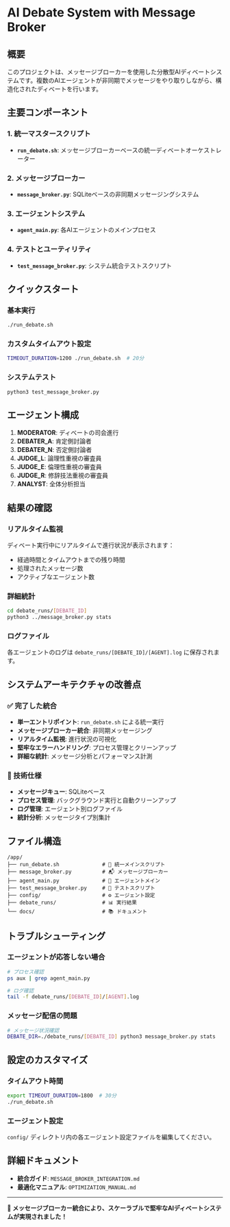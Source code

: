 # AI Debate System with Message Broker

## 概要

このプロジェクトは、メッセージブローカーを使用した分散型AIディベートシステムです。複数のAIエージェントが非同期でメッセージをやり取りしながら、構造化されたディベートを行います。

## 主要コンポーネント

### 1. 統一マスタースクリプト
- **`run_debate.sh`**: メッセージブローカーベースの統一ディベートオーケストレーター

### 2. メッセージブローカー
- **`message_broker.py`**: SQLiteベースの非同期メッセージングシステム

### 3. エージェントシステム
- **`agent_main.py`**: 各AIエージェントのメインプロセス

### 4. テストとユーティリティ
- **`test_message_broker.py`**: システム統合テストスクリプト

## クイックスタート

### 基本実行
```bash
./run_debate.sh
```

### カスタムタイムアウト設定
```bash
TIMEOUT_DURATION=1200 ./run_debate.sh  # 20分
```

### システムテスト
```bash
python3 test_message_broker.py
```

## エージェント構成

1. **MODERATOR**: ディベートの司会進行
2. **DEBATER_A**: 肯定側討論者
3. **DEBATER_N**: 否定側討論者  
4. **JUDGE_L**: 論理性重視の審査員
5. **JUDGE_E**: 倫理性重視の審査員
6. **JUDGE_R**: 修辞技法重視の審査員
7. **ANALYST**: 全体分析担当

## 結果の確認

### リアルタイム監視
ディベート実行中にリアルタイムで進行状況が表示されます：
- 経過時間とタイムアウトまでの残り時間
- 処理されたメッセージ数
- アクティブなエージェント数

### 詳細統計
```bash
cd debate_runs/[DEBATE_ID]
python3 ../message_broker.py stats
```

### ログファイル
各エージェントのログは `debate_runs/[DEBATE_ID]/[AGENT].log` に保存されます。

## システムアーキテクチャの改善点

### ✅ 完了した統合
- **単一エントリポイント**: `run_debate.sh` による統一実行
- **メッセージブローカー統合**: 非同期メッセージング
- **リアルタイム監視**: 進行状況の可視化
- **堅牢なエラーハンドリング**: プロセス管理とクリーンアップ
- **詳細な統計**: メッセージ分析とパフォーマンス計測

### 🔧 技術仕様
- **メッセージキュー**: SQLiteベース
- **プロセス管理**: バックグラウンド実行と自動クリーンアップ
- **ログ管理**: エージェント別ログファイル
- **統計分析**: メッセージタイプ別集計

## ファイル構造

```
/app/
├── run_debate.sh              # 🎯 統一メインスクリプト
├── message_broker.py          # 📬 メッセージブローカー
├── agent_main.py              # 🤖 エージェントメイン
├── test_message_broker.py     # 🧪 テストスクリプト
├── config/                    # ⚙️ エージェント設定
├── debate_runs/               # 📊 実行結果
└── docs/                      # 📚 ドキュメント
```

## トラブルシューティング

### エージェントが応答しない場合
```bash
# プロセス確認
ps aux | grep agent_main.py

# ログ確認  
tail -f debate_runs/[DEBATE_ID]/[AGENT].log
```

### メッセージ配信の問題
```bash
# メッセージ状況確認
DEBATE_DIR=./debate_runs/[DEBATE_ID] python3 message_broker.py stats
```

## 設定のカスタマイズ

### タイムアウト時間
```bash
export TIMEOUT_DURATION=1800  # 30分
./run_debate.sh
```

### エージェント設定
`config/` ディレクトリ内の各エージェント設定ファイルを編集してください。

## 詳細ドキュメント

- **統合ガイド**: `MESSAGE_BROKER_INTEGRATION.md`
- **最適化マニュアル**: `OPTIMIZATION_MANUAL.md`

---

**🎉 メッセージブローカー統合により、スケーラブルで堅牢なAIディベートシステムが実現されました！**
